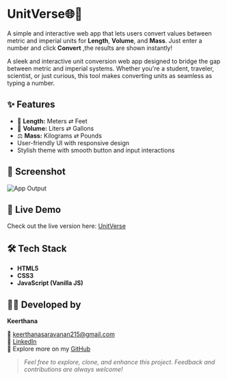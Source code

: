# UnitVerse🌐🔁

A simple and interactive web app that lets users convert values between metric and imperial units for **Length**, **Volume**, and **Mass**. Just enter a number and click **Convert** ,the results are shown instantly!


A sleek and interactive unit conversion web app designed to bridge the gap between metric and imperial systems. Whether you're a student, traveler, scientist, or just curious, this tool makes converting units as seamless as typing a number.

## ✨ Features
- 📏 **Length:** Meters ⇄ Feet  
- 🧪 **Volume:** Liters ⇄ Gallons  
- ⚖️ **Mass:** Kilograms ⇄ Pounds  
- User-friendly UI with responsive design  
- Stylish theme with smooth button and input interactions  

## 📸 Screenshot
![App Output](output.png)

## 🚀 Live Demo
Check out the live version here: [UnitVerse](https://cheerful-stroopwafel-381110.netlify.app)

## 🛠️ Tech Stack
- **HTML5**  
- **CSS3**  
- **JavaScript (Vanilla JS)**  



## 👩‍💻 Developed by
**Keerthana** 


📧 keerthanasaravanan215@gmail.com  
🔗 [LinkedIn](https://www.linkedin.com/in/keerthana-saravanan-a8647923b/)  
🐙 Explore more on my [GitHub](https://github.com/)



> _Feel free to explore, clone, and enhance this project. Feedback and contributions are always welcome!_


